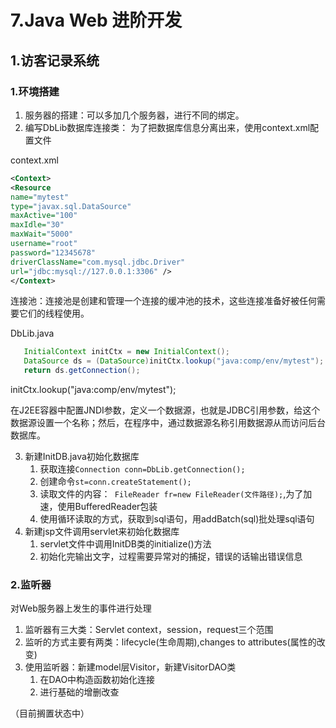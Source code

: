 # 7.Java Web 进阶开发  

## 1.访客记录系统    

### 1.环境搭建   

1. 服务器的搭建：可以多加几个服务器，进行不同的绑定。  
2. 编写DbLib数据库连接类：  为了把数据库信息分离出来，使用context.xml配置文件

context.xml    

```xml
<Context>
<Resource
name="mytest"
type="javax.sql.DataSource"
maxActive="100"
maxIdle="30"
maxWait="5000"
username="root"
password="12345678"
driverClassName="com.mysql.jdbc.Driver"
url="jdbc:mysql://127.0.0.1:3306" />
</Context>
```

连接池：连接池是创建和管理一个连接的缓冲池的技术，这些连接准备好被任何需要它们的线程使用。  

DbLib.java   

```java
   InitialContext initCtx = new InitialContext();
   DataSource ds = (DataSource)initCtx.lookup("java:comp/env/mytest");
   return ds.getConnection();
```

initCtx.lookup("java:comp/env/mytest");    

在J2EE容器中配置JNDI参数，定义一个数据源，也就是JDBC引用参数，给这个数据源设置一个名称；然后，在程序中，通过数据源名称引用数据源从而访问后台数据库。  

3. 新建InitDB.java初始化数据库  
   1. 获取连接``Connection conn=DbLib.getConnection();``  
   2. 创建命令``st=conn.createStatement(); ``  
   3. 读取文件的内容：`` FileReader fr=new FileReader(文件路径);``,为了加速，使用BufferedReader包装  
   4. 使用循环读取的方式，获取到sql语句，用addBatch(sql)批处理sql语句  
4. 新建jsp文件调用servlet来初始化数据库   
   1. servlet文件中调用InitDB类的initialize()方法   
   2. 初始化完输出文字，过程需要异常对的捕捉，错误的话输出错误信息   

### 2.监听器  

对Web服务器上发生的事件进行处理  

1. 监听器有三大类：Servlet context，session，request三个范围  
2. 监听的方式主要有两类：lifecycle(生命周期),changes to attributes(属性的改变)   
3. 使用监听器：新建model层Visitor，新建VisitorDAO类   
   1. 在DAO中构造函数初始化连接   
   2. 进行基础的增删改查   






（目前搁置状态中）












